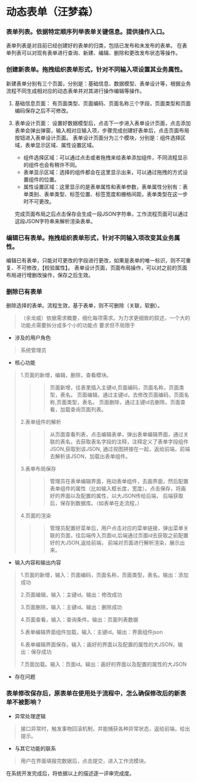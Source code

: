 # 动态表单（汪梦森）
### 表单列表。依据特定顺序列举表单关键信息。提供操作入口。
表单列表是对目前已经创建好的表单的归类，包括已发布和未发布的表单。
在表单列表可以对现有表单进行查询、新建、编辑、删除和更改发布状态等操作。

### 创建新表单。拖拽组织表单形式，针对不同输入项设置其业务属性。
新建表单分别有三个页面，分别是：基础信息、数据模型、表单设计等，根据业务流程不同生成相对应的动态表单并对其进行操作编辑等操作。
1. 基础信息页面：
   有页面类型、页面编码、页面名称三个字段，页面类型和页面编码保存之后不可修改。

<!-- 2. 数据模型页面：
   设置好础信息后，点击下一步进入数据模型页面，进来默认为空，点击新增数据表，第一张表为数据主表，分别有数据源名称、数据源标识、数据源主表三个必填字段，数据源主表保存之后不可更改；
   添加完数据主表之后再点击新增数据表，这时添加的是关联表，关联主表默认为数据主表的数据源主表。 -->

3. 表单设计页面：
   设置好数据模型后，点击下一步进入表单设计页面，点击添加表单会弹出弹窗，输入相对应输入项，步骤完成创建好表单后，点击页面布局按钮进入表单设计页面。
   表单设计页面分为三个模块，分别是：组件选择区域，表单显示区域、属性设置区域。
   - 组件选择区域：可以通过点击或者拖拽来给表单添加组件，不同流程显示的组件也会有稍许不同。
   - 表单显示区域：选择的组件都会在这里显示出来，可以通过拖拽的方式设置组件的位置。
   - 属性设置区域：这里显示的是表单属性和表单参数，表单属性分别有：表单类别、表单类型、标签位置、标签宽度和栅格间距，表单类型在这一步时不可更改。

   完成页面布局之后点击保存会生成一段JSON字符串，工作流程页面可以通过这段JSON字符串来解析渲染表单。

### 编辑已有表单。拖拽组织表单形式，针对不同输入项改变其业务属性。
编辑已有表单，只能对可更改的字段进行更改，如果是表单的唯一标识，则不可重复、不可修改，【校验属性】。
表单设计页面，页面布局操作，可以对之前的页面布局进行增删改操作，保存之后生效。

### 删除已有表单
删除选择的表单。流程生效，基于表单，则不可删除（关联，软删）。







> （余龙威）依据需求概要，细化每项需求。为力求更细致的叙述，一个大的功能点需要拆分成多个小的功能点 要求但不局限于

- 涉及的用户角色 
> 系统管理员

- 核心功能
>1.页面的新增，编辑，删除，查看模块。
>>> 页面新增，往表里插入主键id,页面编码，页面名称，页面类型，表名。
>页面编辑，通过主键id，去修改页面编码，页面名称,页面类型，表名。
>页面删除，通过主键id去删除。页面查看，加载查询页面列表。
>
>2.表单组件的解析
>>> 从页面查看列表，点击编辑表单，弹出表单编辑界面，通过关联的表名，去获取表名字段的注释，注释定义了表单字段组件JSON,获取到该JSON,
> 通过视图拼接在一起，返给前端，前端去解析该JSON，加载出表单组件。
>
>3.表单布局保存
>>>管理员在表单编辑界面，拖动表单组件，去画界面，然后配置表单组件的属性（比如输入框长度，宽度）。点击保存，将画好的界面以及配置的属性，以大JSON传给后端，
>后端获取后，保存到数据库。（如表单在走流程，）
>
>4.页面的渲染
>>>管理员配置好菜单后，用户点击对应的菜单链接，弹出菜单关联的页面，往后端传入页面id,后端通过页面id去获取之前配置好的大JSON,返给前端，
>>>前端对页面进行解析渲染，展示出来。

- 输入内容和输出内容
>1.页面的新增，输入：页面编码，页面名称，页面类型，表名。输出：添加成功
>
>2.页面编辑，输入：主键id。输出：修改成功
>
>3.页面删除，输入：主键id。输出：删除成功
>
>4.页面查看，输入：查询条件。输出：页面列表数据
>
>5.表单编辑界面组件加载，输入：主键id。输出：界面组件json
>
>6.表单编辑界面保存。输入：画好的界面以及配置的属性的大JSON，输出：保存成功
>
>7.页面加载。输入：页面id。输出：画好的界面以及配置的属性的大JSON

- 存在问题
### 表单修改保存后，原表单在使用处于流程中，怎么确保修改后的新表单不被影响？

- 异常处理逻辑
> 接口异常时，触发事物回滚机制，并能捕获各种异常状态，返给前端，给出提示。

- 与其它功能的联系
> 用户在界面填报完数据后，点击提交，进入工作流模块。

在系统开发完成后，将依据以上的描述逐一评审完成度。
